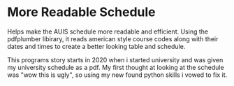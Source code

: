 # More Readable Schedule
Helps make the AUIS schedule more readable and efficient. 
Using the pdfplumber libirary, it reads american style course codes along with their dates and times to create a better looking table and schedule.

This programs story starts in 2020 when i started university and was given my university schedule as a pdf. My first thought at looking at the schedule was "wow this is ugly", so using my new found python skills i vowed to fix it.


